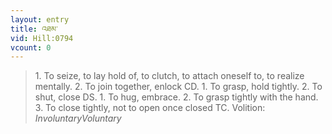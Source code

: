 ```yaml
---
layout: entry
title: འཐམ་
vid: Hill:0794
vcount: 0
---
```

> 1\. To seize, to lay hold of, to clutch, to attach oneself to, to realize mentally\. 2\. To join together, enlock CD\. 1\. To grasp, hold tightly\. 2\. To shut, close DS\. 1\. To hug, embrace\. 2\. To grasp tightly with the hand\. 3\. To close tightly, not to open once closed TC\.
> Volition: _InvoluntaryVoluntary_


